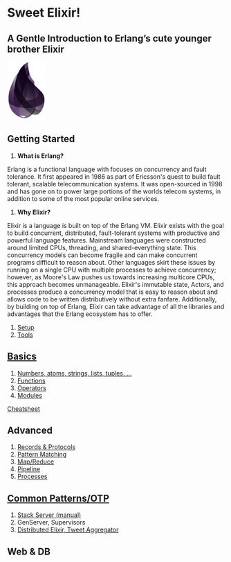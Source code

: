 # Sweet Elixir!
## A Gentle Introduction to Erlang’s cute younger brother Elixir

![elixir-lang][elixir-logo]

## Getting Started
1. **What is Erlang?**

  Erlang is a functional language with focuses on concurrency and fault tolerance. It first appeared in 1986 as part of Ericsson's quest to build fault tolerant, scalable telecommunication systems. It was open-sourced in 1998 and has gone on to power large portions of the worlds telecom systems, in addition to some of the most popular online services.

1. **Why Elixir?**

  Elixir is a language is built on top of the Erlang VM. Elixir exists with the goal to build concurrent, distributed, fault-tolerant systems with productive and powerful language features. Mainstream languages were constructed around limited CPUs, threading, and shared-everything state. This concurrency models can become fragile and can make concurrent programs difficult to reason about. Other languages skirt these issues by running on a single CPU with multiple processes to achieve concurrency; however, as Moore's Law pushes us towards increasing multicore CPUs, this approach becomes unmanageable. Elixir's immutable state, Actors, and processes produce a concurrency model that is easy to reason about and allows code to be written distributively without extra fanfare. Additionally, by building on top of Erlang, Elixir can take advantage of all the libraries and advantages that the Erlang ecosystem has to offer. 

1. [Setup][setup]
1. [Tools][tools]

## [Basics][basics]
1. [Numbers, atoms, strings, lists, tuples, ...][types]
1. [Functions][functions]
1. [Operators][operators]
1. [Modules][modules]

[Cheatsheet][cheetsheet]

## Advanced
1. [Records & Protocols][records_protocols]
1. [Pattern Matching][pattern_matching]
1. [Map/Reduce][map_reduce]
1. [Pipeline][pipeline]
1. [Processes][processes]

## [Common Patterns/OTP][otp]

1. [Stack Server (manual)][custom_stack_server]
1. GenServer, Supervisors
1. [Distributed Elixir, Tweet Aggregator][distributed_tweets]

## Web & DB

[elixir-logo]: ./elixir-logo.png
[setup]: ./setup/README.md
[tools]: ./06-tools/README.md
[basics]: ./07-basics/README.md
[pattern_matching]: ./08-advanced/pattern_matching.md
[records_protocols]: ./08-advanced/records_protocols.md
[processes]: ./08-advanced/processes.md
[map_reduce]: ./08-advanced/map_reduce.md
[pipeline]: ./08-advanced/pipeline.md
[cheetsheet]: http://media.pragprog.com/titles/elixir/ElixirCheat.pdf
[operators]: ./07-basics/README.md#operators
[functions]: ./07-basics/README.md#functions
[types]: ./07-basics/README.md#types-int-float-atom-tuple-list-binary
[modules]: ./07-basics/README.md#modules
[otp]: ./otp/README.md
[custom_stack_server]: ./otp/src/customstack.md
[distributed_tweets]: ./otp/src/tweet_aggregator
